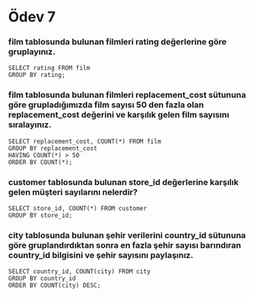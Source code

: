 # Ödev 7

### film tablosunda bulunan filmleri rating değerlerine göre gruplayınız.

```
SELECT rating FROM film
GROUP BY rating;
```

### film tablosunda bulunan filmleri replacement_cost sütununa göre grupladığımızda film sayısı 50 den fazla olan replacement_cost değerini ve karşılık gelen film sayısını sıralayınız.

```
SELECT replacement_cost, COUNT(*) FROM film
GROUP BY replacement_cost
HAVING COUNT(*) > 50
ORDER BY COUNT(*);
```

### customer tablosunda bulunan store_id değerlerine karşılık gelen müşteri sayılarını nelerdir?  

```
SELECT store_id, COUNT(*) FROM customer
GROUP BY store_id;
```

### city tablosunda bulunan şehir verilerini country_id sütununa göre gruplandırdıktan sonra en fazla şehir sayısı barındıran country_id bilgisini ve şehir sayısını paylaşınız.

```
SELECT country_id, COUNT(city) FROM city
GROUP BY country_id
ORDER BY COUNT(city) DESC;
```
